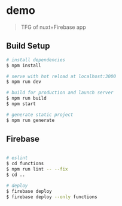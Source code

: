 # demo

> TFG of nuxt+Firebase app


## Build Setup

``` bash
# install dependencies
$ npm install

# serve with hot reload at localhost:3000
$ npm run dev

# build for production and launch server
$ npm run build
$ npm start

# generate static project
$ npm run generate
```


## Firebase

``` bash

# eslint
$ cd functions
$ npm run lint -- --fix
$ cd ..

# deploy
$ firebase deploy
$ firebase deploy --only functions
```
